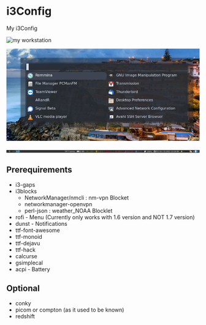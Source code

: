 # i3Config
My i3Config

![my workstation](./Pictures/2021-10-15-125753_3840x1080_scrot.png)

![my workstation](./Pictures/rofi.png)

![my workstation](./Pictures/i3blocks.png)

## Prerequirements
* i3-gaps
* i3blocks
  * NetworkManager/nmcli : nm-vpn Blocket
  * networkmanager-openvpn
  * perl-json : weather_NOAA Blocklet
* rofi - Menu (Currently only works with 1.6 version and NOT 1.7 version)
* dunst - Notifications
* ttf-font-awesome
* ttf-monoid
* ttf-dejavu
* ttf-hack
* calcurse
* gsimplecal
* acpi - Battery

## Optional
* conky
* picom or compton (as it used to be known)
* redshift
